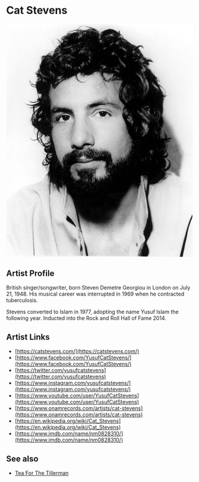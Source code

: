 # Cat Stevens

![](../../assets/artists/Cat_Stevens.png)

## Artist Profile

British singer/songwriter, born Steven Demetre Georgiou in London on July 21, 1948. His musical career was interrupted in 1969 when he contracted tuberculosis.

Stevens converted to Islam in 1977, adopting the name Yusuf Islam the following year. Inducted into the Rock and Roll Hall of Fame 2014.

## Artist Links

- [https://catstevens.com/](https://catstevens.com/)
- [https://www.facebook.com/YusufCatStevens/](https://www.facebook.com/YusufCatStevens/)
- [https://twitter.com/yusufcatstevens](https://twitter.com/yusufcatstevens)
- [https://www.instagram.com/yusufcatstevens/](https://www.instagram.com/yusufcatstevens/)
- [https://www.youtube.com/user/YusufCatStevens](https://www.youtube.com/user/YusufCatStevens)
- [https://www.onamrecords.com/artists/cat-stevens](https://www.onamrecords.com/artists/cat-stevens)
- [https://en.wikipedia.org/wiki/Cat_Stevens](https://en.wikipedia.org/wiki/Cat_Stevens)
- [https://www.imdb.com/name/nm0828310/](https://www.imdb.com/name/nm0828310/)


## See also

- [Tea For The Tillerman](Tea_For_The_Tillerman.md)

